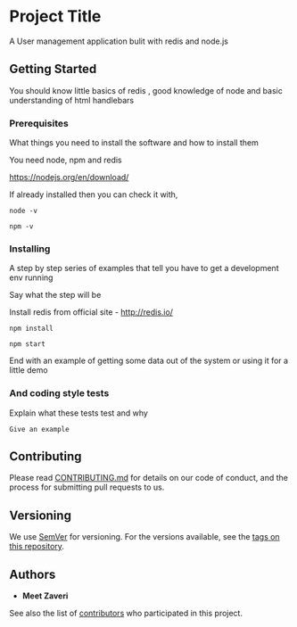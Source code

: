 # Project Title

A User management application bulit with redis and node.js

## Getting Started

You should know little basics of redis , good knowledge of node and basic understanding of html handlebars

### Prerequisites

What things you need to install the software and how to install them

You need node, npm and redis

https://nodejs.org/en/download/

If already installed then you can check it with,

```
node -v
```


```
npm -v
```

### Installing

A step by step series of examples that tell you have to get a development env running

Say what the step will be

Install redis from official site - http://redis.io/


```
npm install
```


```
npm start
```

End with an example of getting some data out of the system or using it for a little demo

### And coding style tests

Explain what these tests test and why

```
Give an example
```


## Contributing

Please read [CONTRIBUTING.md](https://gist.github.com/PurpleBooth/b24679402957c63ec426) for details on our code of conduct, and the process for submitting pull requests to us.

## Versioning

We use [SemVer](http://semver.org/) for versioning. For the versions available, see the [tags on this repository](https://github.com/your/project/tags). 

## Authors

* **Meet Zaveri**  

See also the list of [contributors](https://github.com/your/project/contributors) who participated in this project.

